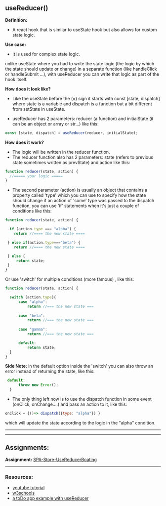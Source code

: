 ## useReducer()

**Definition:**

- A react hook that is similar to useState hook but also allows for custom state logic.

**Use case:**

- It is used for complex state logic.

unlike useState where you had to write the state logic (the logic by which the state should update or change) in a separate function (like handleClick or handleSubmit ...), with useReducer you can write that logic as part of the hook itself.

**How does it look like?**

- Like the useState before the (=) sign it starts with const [state, dispatch] where state is a variable and dispatch is a function but a bit different from setState in useState.

- useReducer has 2 parameters: reducer (a function) and initialState (it can be an object or array or str...) like this:

```js
const [state, dispatch] = useReducer(reducer, initialState);
```

**How does it work?**

- The logic will be written in the reducer function.
- The reducer function also has 2 parameters: state (refers to previous state sometimes written as prevState) and action like this:

```js
function reducer(state, action) {
  //===== your logic =====
}
```

- The second parameter (action) is usually an object that contains a property called 'type' which you can use to specify how the state should change if an action of 'some' type was passed to the dispatch function, you can use 'if' statements when it's just a couple of conditions like this: 

```js
function reducer(state, action) {

  if (action.type === "alpha") {
    return //==== the new state ====

 } else if(action.type==="beta") {
    return //==== the new state ==== 

 } else {
     return state;
 }
}
```
Or use 'switch' for multiple conditions (more famous) , like this:

```js
function reducer(state, action) {

  switch (action.type){
      case "alpha":
          return //=== the new state ===
      
      case "beta":
          return //=== the new state ===
      
      case "gamma":
          return //=== the new state ===

      default: 
          return state;
  }
}
```

**Side Note:** in the default option inside the 'switch' you can also throw an error instead of returning the state, like this:

```js
 default:
      throw new Error();
  }
```

- The only thing left now is to use the dispatch function in some event (onClick, onChange....) and pass an action to it, like this:

```js
onClick = {()=> dispatch({type: "alpha"}) }
```

which will update the state according to the logic in the "alpha" condition.

---

---

## Assignments:

**Assignment:** [SPA-Store-UseReducerBoating](https://classroom.github.com/a/dhu-rU61)

---

### Resources:

- [youtube tutorial](https://www.youtube.com/results?search_query=usereducer)
- [w3schools](https://www.w3schools.com/react/react_usereducer.asp)
- [a toDo app example with useReducer](https://www.robinwieruch.de/react-usereducer-hook/)
